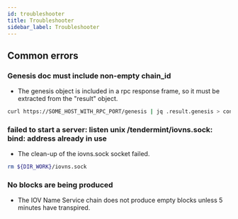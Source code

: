 ```yaml
---
id: troubleshooter
title: Troubleshooter
sidebar_label: Troubleshooter
---
```


## Common errors

### Genesis doc must include non-empty chain_id

- The genesis object is included in a rpc response frame, so it must be extracted from the "result" object.

```sh
curl https://SOME_HOST_WITH_RPC_PORT/genesis | jq .result.genesis > config/genesis.json
```

### failed to start a server: listen unix /tendermint/iovns.sock: bind: address already in use

- The clean-up of the iovns.sock socket failed.

```sh
rm ${DIR_WORK}/iovns.sock
```

### No blocks are being produced

- The IOV Name Service chain does not produce empty blocks unless 5 minutes have transpired.
